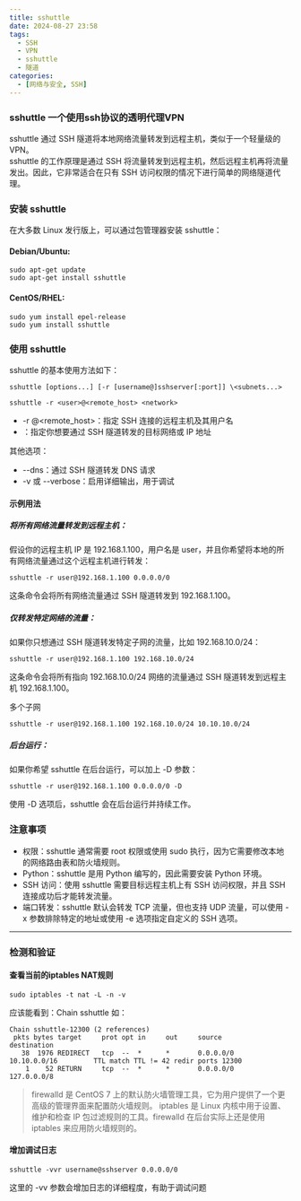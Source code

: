 ```yaml
---
title: sshuttle
date: 2024-08-27 23:58
tags: 
  - SSH
  - VPN
  - sshuttle
  - 隧道
categories:
  - [网络与安全, SSH]
---
```


### sshuttle 一个使用ssh协议的透明代理VPN

sshuttle 通过 SSH 隧道将本地网络流量转发到远程主机，类似于一个轻量级的 VPN。  
sshuttle 的工作原理是通过 SSH 将流量转发到远程主机，然后远程主机再将流量发出。因此，它非常适合在只有 SSH 访问权限的情况下进行简单的网络隧道代理。


### 安装 sshuttle

在大多数 Linux 发行版上，可以通过包管理器安装 sshuttle：

#### Debian/Ubuntu:
```
sudo apt-get update
sudo apt-get install sshuttle
```

#### CentOS/RHEL:
```
sudo yum install epel-release
sudo yum install sshuttle
```

### 使用 sshuttle

sshuttle 的基本使用方法如下：

```
sshuttle [options...] [-r [username@]sshserver[:port]] \<subnets...>

sshuttle -r <user>@<remote_host> <network>
```

- -r <user>@<remote_host>：指定 SSH 连接的远程主机及其用户名
- <network>：指定你想要通过 SSH 隧道转发的目标网络或 IP 地址

其他选项：
- --dns：通过 SSH 隧道转发 DNS 请求
- -v 或 --verbose：启用详细输出，用于调试


#### 示例用法

##### 将所有网络流量转发到远程主机：

假设你的远程主机 IP 是 192.168.1.100，用户名是 user，并且你希望将本地的所有网络流量通过这个远程主机进行转发：

```
sshuttle -r user@192.168.1.100 0.0.0.0/0
```
这条命令会将所有网络流量通过 SSH 隧道转发到 192.168.1.100。

##### 仅转发特定网络的流量：

如果你只想通过 SSH 隧道转发特定子网的流量，比如 192.168.10.0/24：

```
sshuttle -r user@192.168.1.100 192.168.10.0/24
```
这条命令会将所有指向 192.168.10.0/24 网络的流量通过 SSH 隧道转发到远程主机 192.168.1.100。

多个子网
```
sshuttle -r user@192.168.1.100 192.168.10.0/24 10.10.10.0/24
```


##### 后台运行：
如果你希望 sshuttle 在后台运行，可以加上 -D 参数：

```
sshuttle -r user@192.168.1.100 0.0.0.0/0 -D
```
使用 -D 选项后，sshuttle 会在后台运行并持续工作。

### 注意事项

- 权限：sshuttle 通常需要 root 权限或使用 sudo 执行，因为它需要修改本地的网络路由表和防火墙规则。
- Python：sshuttle 是用 Python 编写的，因此需要安装 Python 环境。
- SSH 访问：使用 sshuttle 需要目标远程主机上有 SSH 访问权限，并且 SSH 连接成功后才能转发流量。
- 端口转发：sshuttle 默认会转发 TCP 流量，但也支持 UDP 流量，可以使用 -x 参数排除特定的地址或使用 -e 选项指定自定义的 SSH 选项。



----


### 检测和验证

#### 查看当前的iptables NAT规则
```
sudo iptables -t nat -L -n -v
```
应该能看到：Chain sshuttle 如：
```
Chain sshuttle-12300 (2 references)
 pkts bytes target     prot opt in     out     source               destination         
   38  1976 REDIRECT   tcp  --  *      *       0.0.0.0/0            10.10.0.0/16         TTL match TTL != 42 redir ports 12300
    1    52 RETURN     tcp  --  *      *       0.0.0.0/0            127.0.0.0/8
```

> firewalld 是 CentOS 7 上的默认防火墙管理工具，它为用户提供了一个更高级的管理界面来配置防火墙规则。
iptables 是 Linux 内核中用于设置、维护和检查 IP 包过滤规则的工具。firewalld 在后台实际上还是使用 iptables 来应用防火墙规则的。

#### 增加调试日志
```
sshuttle -vvr username@sshserver 0.0.0.0/0
```
这里的 -vv 参数会增加日志的详细程度，有助于调试问题


